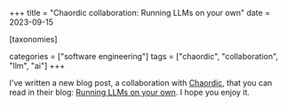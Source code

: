 +++
title = "Chaordic collaboration: Running LLMs on your own"
date = 2023-09-15

[taxonomies]

categories = ["software engineering"]
tags = ["chaordic", "collaboration", "llm", "ai"]
+++

I've written a new blog post, a collaboration with [Chaordic](https://chaordic.io), that you can read in their blog: [Running LLMs on your own](https://chaordic.io/blog/running-llm-on-your-own/). I hope you enjoy it.
